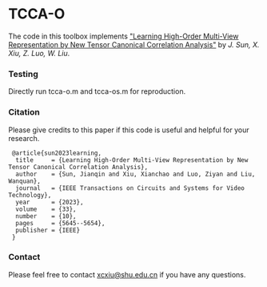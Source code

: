# TCCA-O 

The code in this toolbox implements ["Learning High-Order Multi-View Representation by New Tensor Canonical Correlation Analysis"](https://ieeexplore.ieee.org/abstract/document/10036023) by <i>J. Sun, X. Xiu, Z. Luo, W. Liu</i>. 


### Testing
Directly run tcca-o.m and tcca-os.m for reproduction.

### Citation
Please give credits to this paper if this code is useful and helpful for your research.

     @article{sun2023learning,
      title     = {Learning High-Order Multi-View Representation by New Tensor Canonical Correlation Analysis},
      author    = {Sun, Jianqin and Xiu, Xianchao and Luo, Ziyan and Liu, Wanquan},
      journal   = {IEEE Transactions on Circuits and Systems for Video Technology},
      year      = {2023},
      volume    = {33},
      number    = {10},
      pages     = {5645--5654},
      publisher = {IEEE}
     }

### Contact 
Please feel free to contact xcxiu@shu.edu.cn if you have any questions.
